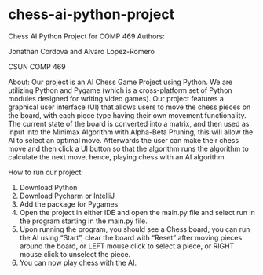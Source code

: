# chess-ai-python-project
Chess AI Python Project for COMP 469
Authors:

Jonathan Cordova and
Alvaro Lopez-Romero

CSUN COMP 469

About:
Our project is an AI Chess Game Project using Python. We are utilizing Python and Pygame (which is a cross-platform set of Python modules designed for writing video games). Our project features a graphical user interface (UI) that allows users to move the chess pieces on the board, with each piece type having their own movement functionality. The current state of the board is converted into a matrix, and then used as input into the Minimax Algorithm with Alpha-Beta Pruning, this will allow the AI to select an optimal move. Afterwards the user can make their chess move and then click a UI button so that the algorithm runs the algorithm to calculate the next move, hence, playing chess with an AI algorithm.

How to run our project:
1. Download Python
2. Download Pycharm or IntelliJ
3. Add the package for Pygames
4. Open the project in either IDE and open the main.py file and select run in the program starting in the main.py file.
5. Upon running the program, you should see a Chess board, you can run the AI using “Start”, clear the board with “Reset” after moving pieces around the board, or LEFT mouse click to select a piece, or RIGHT mouse click to unselect the piece.
6. You can now play chess with the AI.
